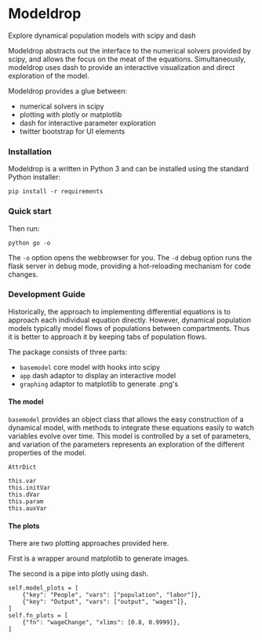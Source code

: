 
# Modeldrop

Explore dynamical population models with scipy and dash

Modeldrop abstracts out the interface to the numerical solvers
provided by scipy, and allows the focus on the meat of the equations.
Simultaneously, modeldrop uses dash to provide an interactive 
visualization and direct exploration of the model.

Modeldrop provides a glue between:
- numerical solvers in scipy
- plotting with plotly or matplotlib
- dash for interactive parameter exploration
- twitter bootstrap for UI elements

### Installation

Modeldrop is a written in Python 3 and can be installed using the
standard Python installer:

    pip install -r requirements
     
### Quick start

Then run:

    python go -o
      
The `-o` option opens the webbrowser for you.
The `-d` debug option runs the flask server in debug mode, providing
a hot-reloading mechanism for code changes.

### Development Guide

Historically, the approach to implementing differential equations is
to approach each individual equation directly. However, dynamical population models typically model flows of 
populations between compartments. Thus it is better to approach
it by keeping tabs of population flows.

The package consists of three parts:

* `basemodel` core model with hooks into scipy
* `app` dash adaptor to display an interactive model
* `graphing` adaptor to matplotlib to generate .png's

#### The model

`basemodel` provides an object class that allows the easy construction
of a dynamical model, with methods to integrate these equations
easily to watch variables evolve over time. This model is controlled
by a set of parameters, and variation of the parameters represents
an exploration of the different properties of the model.

    AttrDict
    
    this.var
    this.initVar
    this.dVar
    this.param
    this.auxVar

#### The plots

There are two plotting approaches provided here.

First is a wrapper around matplotlib to generate images.

The second is a pipe into plotly using dash.

    self.model_plots = [
        {"key": "People", "vars": ["population", "labor"]},
        {"key": "Output", "vars": ["output", "wages"]},
    ]
    self.fn_plots = [
        {"fn": "wageChange", "xlims": [0.8, 0.9999]},
    ]
